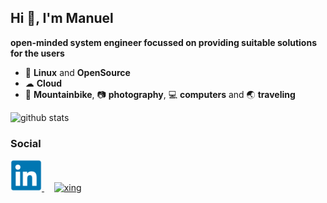 ## Hi 👋, I'm Manuel

**open-minded system engineer focussed on providing suitable solutions for the users**

- 🐧 **Linux** and **OpenSource**
- ☁ **Cloud**
- 🚵 **Mountainbike**, 📷 **photography**, 💻 **computers** and 🌏 **traveling**

![github stats](https://github-readme-stats.vercel.app/api?username=laugmanuel&show_icons=true&theme=github_dark_dimmed&show=prs_merged,prs_merged_percentage&border_radius=0)

### Social
<a href="https://www.linkedin.com/in/manuel-laug" target="_blank">
  <img src="https://raw.githubusercontent.com/devicons/devicon/master/icons/linkedin/linkedin-original.svg" alt="linkedin" height="50"/>
</a>
&nbsp;
&nbsp;
<a href="https://www.xing.com/profile/Manuel_Laug" target="_blank">
    <img src="https://upload.wikimedia.org/wikipedia/commons/thumb/b/b4/Xing_logo.svg/2560px-Xing_logo.svg.png" alt="xing" height="50"/>
</a>
